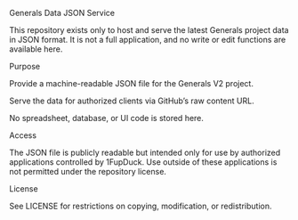 Generals Data JSON Service

This repository exists only to host and serve the latest Generals project data in JSON format.
It is not a full application, and no write or edit functions are available here.

Purpose

Provide a machine-readable JSON file for the Generals V2 project.

Serve the data for authorized clients via GitHub’s raw content URL.

No spreadsheet, database, or UI code is stored here.

Access

The JSON file is publicly readable but intended only for use by authorized applications controlled by 1FupDuck.
Use outside of these applications is not permitted under the repository license.

License

See LICENSE for restrictions on copying, modification, or redistribution.
